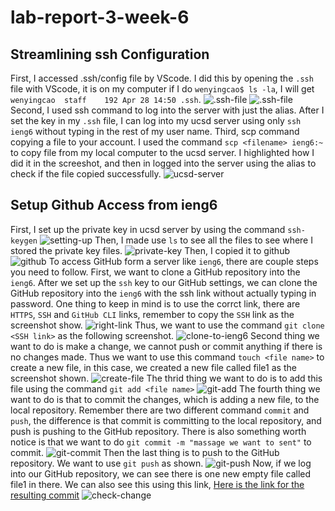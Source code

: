 # lab-report-3-week-6
## Streamlining ssh Configuration
First, I accessed .ssh/config file by VScode. 
I did this by opening the `.ssh` file with VScode, it is on my computer if I do `wenyingcao$ ls -la`, I will get `wenyingcao  staff    192 Apr 28 14:50 .ssh`.
![.ssh-file](the-.ssh-file-in-computer.png)
![.ssh-file](using-vscode-opening-.ssh-file.png)
Second, I used ssh command to log into the server with just the alias.
After I set the key in my `.ssh` file, I can log into my ucsd server using only `ssh ieng6` without typing in the rest of my user name. 
Third, scp command copying a file to your account. I used the command `scp <filename> ieng6:~` to copy file from my local computer to the ucsd server. I highlighted how I did it in the screeshot, and then in logged into the server using the alias to check if the file copied successfully.
![ucsd-server](logging-into-ieng6-with-just-the-alias-and-scp-file.png)
## Setup Github Access from ieng6
First, I set up the private key in ucsd server by using the command `ssh-keygen`
![setting-up](setting-private-key-to-github.png)
Then, I made use `ls` to see all the files to see where I stored the private key files. 
![private-key](private-key-location.png)
Then, I copied it to github
![github](public-key-locaiton-in-github.png)
To access GitHub form a server like `ieng6`, there are couple steps you need to follow.
First, we want to clone a GitHub repository into the `ieng6`. After we set up the `ssh` key to our GitHub settings, we can clone the GitHub repository into the `ieng6` with the ssh link without actually typing in password. One thing to keep in mind is to use the corrct link, there are `HTTPS`, `SSH` and `GitHub CLI` links, remember to copy the `SSH` link as the screenshot show.
![right-link](right-ssh-link-to-copy.png)
Thus, we want to use the command `git clone <SSH link>` as the following screenshot.
![clone-to-ieng6](git-clone-form-ing6.png)
Second thing we want to do is make a change, we cannot push or commit anything if there is no changes made. Thus we want to use this command `touch <file name>` to create a new file, in this case, we created a new file called file1 as the screenshot shown.
![create-file](create-new-file-form-ieng6.png)
The thrid thing we want to do is to add this file using the command `git add <file name>`
![git-add](git-add-form-ieng6.png)
The fourth thing we want to do is that to commit the changes, which is adding a new file, to the local repository. Remember there are two different command `commit` and `push`, the difference is that commit is committing to the local repository, and push is pushing to the GitHub repository. There is also something worth notice is that we want to do `git commit -m "massage we want to sent"` to commit.
![git-commit](git-commit-form-ieng6.png)
Then the last thing is to push to the GitHub repository. We want to use `git push` as shown.
![git-push](git-push-form-ieng6.png)
Now, if we log into our GitHub repository, we can see there is one new empty file called file1 in there. We can also see this using this link, [Here is the link  for the resulting commit](https://github.com/w1caoucsd/cse15l-lab-reports/commit/1e1a491642cb9d154120bffec9b665db5f384b62)
![check-change](check-change-on-GItHub-repository.png)